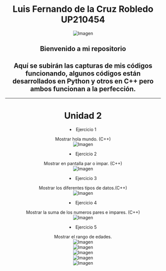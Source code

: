 <center>  

# Luis Fernando de la Cruz Robledo UP210454  
![Imagen](https://github.com/UP210454/UP210454_CPP/blob/main/Imagenes/gif.gif)  
<h2>Bienvenido a mi repositorio</h2>  
<h2>Aquí se subirán las capturas de mis códigos funcionando, algunos códigos están desarrollados en Python y otros en C++ pero ambos funcionan a la perfección.</h2>    

___

# Unidad 2  
<li>Ejercicio 1  

Mostrar hola mundo. (C++)  
![Imagen](https://github.com/UP210454/UP210454_CPP/blob/main/Imagenes/U1E1.png)

<li>Ejercicio 2  

Mostrar en pantalla par o impar. (C++)  
![Imagen](https://github.com/UP210454/UP210454_CPP/blob/main/Imagenes/U1E2.PNG)

<li>Ejercicio 3  

Mostrar los diferentes tipos de datos.(C++)  
![Imagen](https://github.com/UP210454/UP210454_CPP/blob/main/Imagenes/U1E3.PNG) 

<li>Ejercicio 4  

Mostrar la suma de los numeros pares e impares. (C++)  
![Imagen](https://github.com/UP210454/UP210454_CPP/blob/main/Imagenes/U1E4.PNG)  

<li>Ejercicio 5  

Mostrar el rango de edades.  
![Imagen](https://github.com/UP210454/UP210454_CPP/blob/main/Imagenes/U1E5_1.PNG)  
![Imagen](https://github.com/UP210454/UP210454_CPP/blob/main/Imagenes/U1E5_2.PNG)  
![Imagen](https://github.com/UP210454/UP210454_CPP/blob/main/Imagenes/U1E5_3.PNG)  
![Imagen](https://github.com/UP210454/UP210454_CPP/blob/main/Imagenes/U1E5_4.PNG)  
![Imagen](https://github.com/UP210454/UP210454_CPP/blob/main/Imagenes/U1E5_5.PNG)  
  

